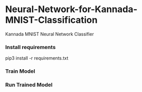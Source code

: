 # Neural-Network-for-Kannada-MNIST-Classification
 Kannada MNIST Neural Network Classifier

### Install requirements
pip3 install -r requirements.txt

### Train Model


### Run Trained Model